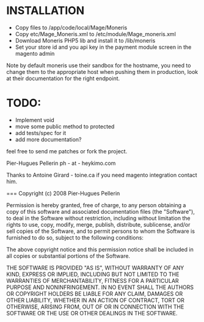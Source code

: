 # INSTALLATION
- Copy files to <YOUR INSTALLATION>/app/code/local/Mage/Moneris
- Copy etc/Mage_Moneris.xml to <YOUR INSTALLATION>/etc/module/Mage_moneris.xml
- Download Moneris PHP5 lib and install it to <YOUR INSTALLATION>/lib/moneris
- Set your store id and you api key in the payment module screen in the magento admin

Note by default moneris use their sandbox for the hostname, you need to change them to the appropriate host
when pushing them in production, look at their documentation for the right endpoint.

# TODO:
- Implement void
- move some public method to protected
- add tests/spec for it
- add more documentation?



feel free to send me patches or fork the project.

Pier-Hugues Pellerin ph - at - heykimo.com

Thanks to Antoine Girard - toine.ca if you need magento integration contact him.

===
Copyright (c) 2008 Pier-Hugues Pellerin

Permission is hereby granted, free of charge, to any person obtaining
a copy of this software and associated documentation files (the
"Software"), to deal in the Software without restriction, including
without limitation the rights to use, copy, modify, merge, publish,
distribute, sublicense, and/or sell copies of the Software, and to
permit persons to whom the Software is furnished to do so, subject to
the following conditions:

The above copyright notice and this permission notice shall be
included in all copies or substantial portions of the Software.

THE SOFTWARE IS PROVIDED "AS IS", WITHOUT WARRANTY OF ANY KIND,
EXPRESS OR IMPLIED, INCLUDING BUT NOT LIMITED TO THE WARRANTIES OF
MERCHANTABILITY, FITNESS FOR A PARTICULAR PURPOSE AND
NONINFRINGEMENT. IN NO EVENT SHALL THE AUTHORS OR COPYRIGHT HOLDERS BE
LIABLE FOR ANY CLAIM, DAMAGES OR OTHER LIABILITY, WHETHER IN AN ACTION
OF CONTRACT, TORT OR OTHERWISE, ARISING FROM, OUT OF OR IN CONNECTION
WITH THE SOFTWARE OR THE USE OR OTHER DEALINGS IN THE SOFTWARE.